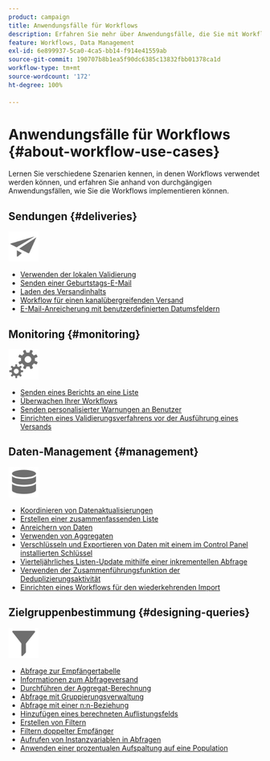```yaml
---
product: campaign
title: Anwendungsfälle für Workflows
description: Erfahren Sie mehr über Anwendungsfälle, die Sie mit Workflows in Campaign ausführen können
feature: Workflows, Data Management
exl-id: 6e899937-5ca0-4ca5-bb14-f914e41559ab
source-git-commit: 190707b8b1ea5f90dc6385c13832fbb01378ca1d
workflow-type: tm+mt
source-wordcount: '172'
ht-degree: 100%

---
```


# Anwendungsfälle für Workflows {#about-workflow-use-cases}

Lernen Sie verschiedene Szenarien kennen, in denen Workflows verwendet werden können, und erfahren Sie anhand von durchgängigen Anwendungsfällen, wie Sie die Workflows implementieren können.

## Sendungen {#deliveries}

<img src="assets/do-not-localize/icon_send.svg" width="60px">

* [Verwenden der lokalen Validierung](local-approval-activity.md)
* [Senden einer Geburtstags-E-Mail](send-a-birthday-email.md)
* [Laden des Versandinhalts](load-delivery-content.md)
* [Workflow für einen kanalübergreifenden Versand](cross-channel-delivery-workflow.md)
* [E-Mail-Anreicherung mit benutzerdefinierten Datumsfeldern](email-enrichment-with-custom-date-fields.md)

## Monitoring      {#monitoring}

<img src="assets/do-not-localize/icon_monitoring.svg" width="60px">

* [Senden eines Berichts an eine Liste](send-a-report-to-a-list.md)
* [Überwachen Ihrer Workflows](workflow-supervision.md)
* [Senden personalisierter Warnungen an Benutzer](send-alerts-to-operators.md)
* [Einrichten eines Validierungsverfahrens vor der Ausführung eines Versands](local-approval-activity.md)

## Daten-Management {#management}

<img src="assets/do-not-localize/icon_manage.svg" width="60px">

* [Koordinieren von Datenaktualisierungen](coordinate-data-updates.md)
* [Erstellen einer zusammenfassenden Liste](create-a-summary-list.md)
* [Anreichern von Daten](enrich-data.md)
* [Verwenden von Aggregaten](using-aggregates.md)
* [Verschlüsseln und Exportieren von Daten mit einem im Control Panel installierten Schlüssel](use-workflow-data.md#use-case-gpg-encrypt)
* [Vierteljährliches Listen-Update mithilfe einer inkrementellen Abfrage](quarterly-list-update.md)
* [Verwenden der Zusammenführungsfunktion der Deduplizierungsaktivität](deduplication-merge.md)
* [Einrichten eines Workflows für den wiederkehrenden Import](recurring-import-workflow.md)

## Zielgruppenbestimmung {#designing-queries}

<img src="assets/do-not-localize/icon_filter.svg" width="60px">

* [Abfrage zur Empfängertabelle](querying-recipient-table.md)
* [Informationen zum Abfrageversand](query-delivery-info.md)
* [Durchführen der Aggregat-Berechnung](compute-aggregates.md)
* [Abfrage mit Gruppierungsverwaltung](query-grouping-management.md)
* [Abfrage mit einer n:n-Beziehung](query-many-to-many-relationship.md)
* [Hinzufügen eines berechneten Auflistungsfelds](adding-enumeration-type-calculated-field.md)
* [Erstellen von Filtern](create-a-filter.md)
* [Filtern doppelter Empfänger](filter-duplicated-recipients.md)
* [Aufrufen von Instanzvariablen in Abfragen](javascript-scripts-and-templates.md#calling-an-instance-variable-in-a-query)
* [Anwenden einer prozentualen Aufspaltung auf eine Population](javascript-scripts-and-templates.md#example)
